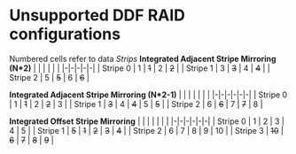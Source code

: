 # Unsupported DDF RAID configurations

Numbered cells refer to data _Strips_
**Integrated Adjacent Stripe Mirroring (N*2)**
| | | | | |
|-|-|-|-|-|
| Stripe 0 | 1 | ~~1~~ | 2 | ~~2~~ |
| Stripe 1 | 3 | ~~3~~ | 4 | ~~4~~ |
| Stripe 2 | 5 | ~~5~~ | 6 | ~~6~~ |

**Integrated Adjacent Stripe Mirroring (N*2-1)**
| | | | | | |
|-|-|-|-|-|-|
| Stripe 0 | 1 | ~~1~~ | 2 | ~~2~~ | 3 |
| Stripe 1 | ~~3~~ | 4 | ~~4~~ | 5 | ~~5~~ |
| Stripe 2 | 6 | ~~6~~ | 7 | ~~7~~ | 8 |

**Integrated Offset Stripe Mirroring**
| | | | | | |
|-|-|-|-|-|-|
| Stripe 0 | 1 | 2 | 3 | 4 | 5 |
| Stripe 1 | ~~5~~ | ~~1~~ | ~~2~~ | ~~3~~ | ~~4~~ |
| Stripe 2 | 6 | 7 | 8 | 9 | 10 |
| Stripe 3 | ~~10~~ | ~~6~~ | ~~7~~ | ~~8~~ | ~~9~~ |